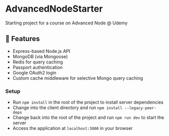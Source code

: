 # AdvancedNodeStarter

Starting project for a course on Advanced Node @ Udemy

## 🚀 Features

- Express-based Node.js API
- MongoDB (via Mongoose)
- Redis for query caching
- Passport authentication
- Google OAuth2 login
- Custom cache middleware for selective Mongo query caching


### Setup

- Run `npm install` in the root of the project to install server dependencies
- Change into the client directory and run `npm install --legacy-peer-deps`
- Change back into the root of the project and run `npm run dev` to start the server
- Access the application at `localhost:3000` in your browser

